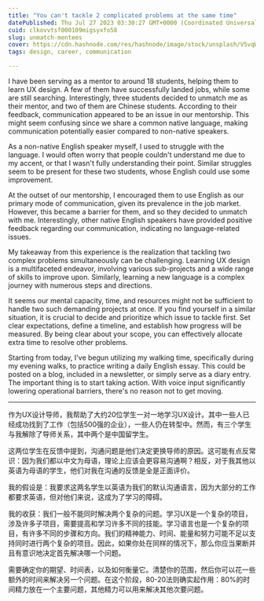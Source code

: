```yaml
---
title: "You can't tackle 2 complicated problems at the same time"
datePublished: Thu Jul 27 2023 03:30:27 GMT+0000 (Coordinated Universal Time)
cuid: clkovvtsf000109migsyxfo58
slug: unmatch-mentees
cover: https://cdn.hashnode.com/res/hashnode/image/stock/unsplash/V5vqWC9gyEU/upload/742431982de14df7560296984593e629.jpeg
tags: design, career, communication

---
```


I have been serving as a mentor to around 18 students, helping them to learn UX design. A few of them have successfully landed jobs, while some are still searching. Interestingly, three students decided to unmatch me as their mentor, and two of them are Chinese students. According to their feedback, communication appeared to be an issue in our mentorship. This might seem confusing since we share a common native language, making communication potentially easier compared to non-native speakers.

As a non-native English speaker myself, I used to struggle with the language. I would often worry that people couldn't understand me due to my accent, or that I wasn't fully understanding their point. Similar struggles seem to be present for these two students, whose English could use some improvement.

At the outset of our mentorship, I encouraged them to use English as our primary mode of communication, given its prevalence in the job market. However, this became a barrier for them, and so they decided to unmatch with me. Interestingly, other native English speakers have provided positive feedback regarding our communication, indicating no language-related issues.

My takeaway from this experience is the realization that tackling two complex problems simultaneously can be challenging. Learning UX design is a multifaceted endeavor, involving various sub-projects and a wide range of skills to improve upon. Similarly, learning a new language is a complex journey with numerous steps and directions.

It seems our mental capacity, time, and resources might not be sufficient to handle two such demanding projects at once. If you find yourself in a similar situation, it is crucial to decide and prioritize which issue to tackle first. Set clear expectations, define a timeline, and establish how progress will be measured. By being clear about your scope, you can effectively allocate extra time to resolve other problems.

Starting from today, I've begun utilizing my walking time, specifically during my evening walks, to practice writing a daily English essay. This could be posted on a blog, included in a newsletter, or simply serve as a diary entry. The important thing is to start taking action. With voice input significantly lowering operational barriers, there's no reason not to get moving.

---

作为UX设计导师，我帮助了大约20位学生一对一地学习UX设计。其中一些人已经成功找到了工作（包括500强的企业），一些人仍在转型中。然而，有三个学生与我解除了导师关系，其中两个是中国留学生。

这两位学生在反馈中提到，沟通问题是他们决定更换导师的原因。这可能有点反常识：因为我们都以中文为母语，理论上应该会更容易沟通啊？相反，对于我其他以英语为母语的学生，他们对我在沟通的反馈是全是正面评价。

我的假设是：我要求这两名学生以英语为我们的默认沟通语言，因为大部分的工作都要求英语，但对他们来说，这成为了学习的障碍。

我的收获：我们一般不能同时解决两个复杂的问题。学习UX是一个复杂的项目，涉及许多子项目，需要提高和学习许多不同的技能。学习语言也是一个复杂的项目，有许多不同的步骤和方向。我们的精神能力、时间、能量和努力可能不足以支持同时进行两个复杂的项目。因此，如果你处在同样的情况下，那么你应当果断并且有意识地决定首先解决哪一个问题。

需要确定你的期望、时间表，以及如何衡量它。清楚你的范围，然后你可以花一些额外的时间来解决另一个问题。在这个阶段，80-20法则确实起作用：80%的时间精力放在一个主要问题，其他精力可以用来解决其他次要问题。